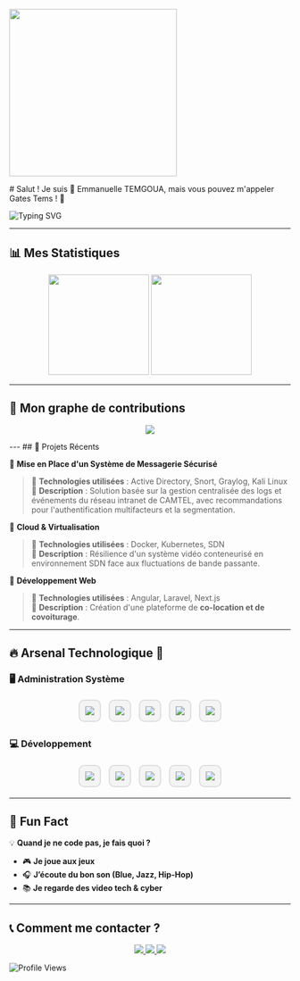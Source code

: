 <p align="left">
  <img src="https://media.giphy.com/media/26tn33aiTi1jkl6H6/giphy.gif" width="300"/>
</p>
# Salut ! Je suis 🐘 Emmanuelle TEMGOUA, mais vous pouvez m'appeler Gates Tems ! 🚀  

![Typing SVG](https://readme-typing-svg.demolab.com?font=Fira+Code&size=22&pause=1000&color=F7A41C&center=true&vCenter=true&width=600&lines=🚀+Bienvenue+sur+mon+GitHub+!;🌍+Développeur+Full+Stack+et+SysAdmin;💡+Passionné+de+Tech+%26+Cybersécurité) 

---

## 📊 Mes Statistiques  
<p align="center">
  <img src="https://streak-stats.demolab.com/?user=TEMGOUAemmauelle&theme=tokyonight" height="180em"/>
  <img src="https://github-readme-stats.vercel.app/api/top-langs/?username=TEMGOUAemmauelle&layout=compact&theme=tokyonight" height="180em"/>
</p>

---
## 🐍 Mon graphe de contributions  
<p align="center">
  <img src="https://github.com/TEMGOUAemmauelle/TEMGOUAemmauelle/blob/output/.github/snake/github-contribution-grid-snake.svg"/>
</p>
---
## 🚀 Projets Récents  

📌 **Mise en Place d'un Système de Messagerie Sécurisé**  
> 🔹 **Technologies utilisées** : Active Directory, Snort, Graylog, Kali Linux  
> 🔹 **Description** : Solution basée sur la gestion centralisée des logs et événements du réseau intranet de CAMTEL, avec recommandations pour l'authentification multifacteurs et la segmentation.  

📌 **Cloud & Virtualisation**  
> 🔹 **Technologies utilisées** : Docker, Kubernetes, SDN  
> 🔹 **Description** : Résilience d'un système vidéo conteneurisé en environnement SDN face aux fluctuations de bande passante.  

📌 **Développement Web**  
> 🔹 **Technologies utilisées** : Angular, Laravel, Next.js  
> 🔹 **Description** : Création d'une plateforme de **co-location et de covoiturage**.  

---
## 🔥 Arsenal Technologique 🚀  

### 🖥️ Administration Système  
<p align="center">
  <span style="display: inline-block; padding: 10px; border: 2px solid #ddd; border-radius: 10px; margin: 5px; background-color: #f4f4f4;">
    <img src="https://img.shields.io/badge/Kali_Linux-557C94?style=for-the-badge&logo=kalilinux&logoColor=white" />
  </span>
  <span style="display: inline-block; padding: 10px; border: 2px solid #ddd; border-radius: 10px; margin: 5px; background-color: #f4f4f4;">
    <img src="https://img.shields.io/badge/Metasploit-2A2A2A?style=for-the-badge&logo=metasploit&logoColor=white" />
  </span>
  <span style="display: inline-block; padding: 10px; border: 2px solid #ddd; border-radius: 10px; margin: 5px; background-color: #f4f4f4;">
    <img src="https://img.shields.io/badge/Snort-E44D26?style=for-the-badge&logo=snort&logoColor=white" />
  </span>
  <span style="display: inline-block; padding: 10px; border: 2px solid #ddd; border-radius: 10px; margin: 5px; background-color: #f4f4f4;">
    <img src="https://img.shields.io/badge/Wireshark-007ACC?style=for-the-badge&logo=wireshark&logoColor=white" />
  </span>
  <span style="display: inline-block; padding: 10px; border: 2px solid #ddd; border-radius: 10px; margin: 5px; background-color: #f4f4f4;">
    <img src="https://img.shields.io/badge/Nmap-4A90E2?style=for-the-badge&logo=nmap&logoColor=white" />
  </span>
</p>  

### 💻 Développement  
<p align="center">
  <span style="display: inline-block; padding: 10px; border: 2px solid #ddd; border-radius: 10px; margin: 5px; background-color: #f4f4f4;">
    <img src="https://img.shields.io/badge/Angular-DD0031?style=for-the-badge&logo=angular&logoColor=white" />
  </span>
  <span style="display: inline-block; padding: 10px; border: 2px solid #ddd; border-radius: 10px; margin: 5px; background-color: #f4f4f4;">
    <img src="https://img.shields.io/badge/Laravel-FF2D20?style=for-the-badge&logo=laravel&logoColor=white" />
  </span>
  <span style="display: inline-block; padding: 10px; border: 2px solid #ddd; border-radius: 10px; margin: 5px; background-color: #f4f4f4;">
    <img src="https://img.shields.io/badge/Django-092E20?style=for-the-badge&logo=django&logoColor=white" />
  </span>
  <span style="display: inline-block; padding: 10px; border: 2px solid #ddd; border-radius: 10px; margin: 5px; background-color: #f4f4f4;">
    <img src="https://img.shields.io/badge/Three.js-000000?style=for-the-badge&logo=threedotjs&logoColor=white" />
  </span>
  <span style="display: inline-block; padding: 10px; border: 2px solid #ddd; border-radius: 10px; margin: 5px; background-color: #f4f4f4;">
    <img src="https://img.shields.io/badge/Next.js-000000?style=for-the-badge&logo=nextdotjs&logoColor=white" />
  </span>
</p>  

---
## 🎉 Fun Fact  
💡 **Quand je ne code pas, je fais quoi ?**  
- 🎮 **Je joue aux jeux**  
- 🎧 **J’écoute du bon son (Blue, Jazz, Hip-Hop)**  
- 📚 **Je regarde des video tech & cyber**  

---

## 📞 Comment me contacter ?  
<p align="center">
  <a href="mailto:temgouguethe@gmail.com">
    <img src="https://img.shields.io/badge/-Gmail-red?style=for-the-badge&logo=gmail&logoColor=white"/>
  </a>
  <a href="https://www.linkedin.com/in/emmanuelle-guethe-fobanke-temgoua-8346252b1">
    <img src="https://img.shields.io/badge/-LinkedIn-blue?style=for-the-badge&logo=linkedin&logoColor=white"/>
  </a>
  <a href="https://github.com/TEMGOUAemmauelle">
    <img src="https://img.shields.io/badge/-GitHub-black?style=for-the-badge&logo=github&logoColor=white"/>
  </a>
</p>

![Profile Views](https://komarev.com/ghpvc/?username=TEMGOUAemmauelle&color=brightgreen)
